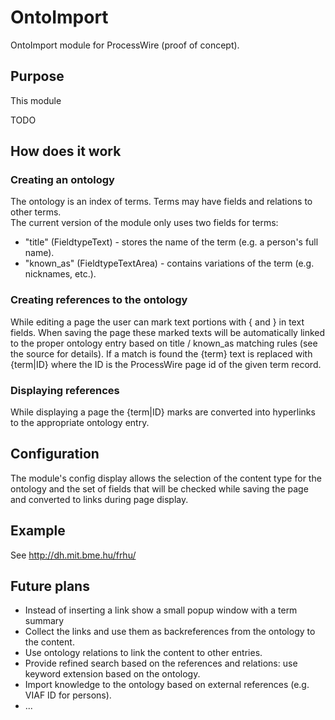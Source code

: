 # OntoImport
OntoImport module for ProcessWire (proof of concept).

## Purpose
This module 

TODO


## How does it work
### Creating an ontology
The ontology is an index of terms. Terms may have fields and relations to other terms.  
The current version of the module only uses two fields for terms:  
* "title" (FieldtypeText) - stores the name of the term (e.g. a person's full name).  
* "known_as" (FieldtypeTextArea) - contains variations of the term (e.g. nicknames, etc.).  

### Creating references to the ontology
While editing a page the user can mark text portions with { and } in text fields.
When saving the page these marked texts will be automatically linked to the proper ontology entry based on title / known_as matching rules (see the source for details). If a match is found the {term} text is replaced with {term|ID} where the ID is the ProcessWire page id of the given term record.

### Displaying references
While displaying a page the {term|ID} marks are converted into hyperlinks to the appropriate ontology entry.

## Configuration
The module's config display allows the selection of the content type for the ontology and the set of fields that will be checked while saving the page and converted to links during page display.

## Example
See http://dh.mit.bme.hu/frhu/

## Future plans
* Instead of inserting a link show a small popup window with a term summary
* Collect the links and use them as backreferences from the ontology to the content.
* Use ontology relations to link the content to other entries.
* Provide refined search based on the references and relations: use keyword extension based on the ontology.
* Import knowledge to the ontology based on external references (e.g. VIAF ID for persons).
* ...
